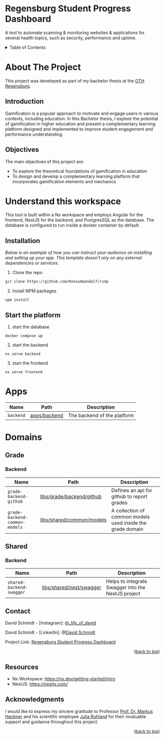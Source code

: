 # Regensburg Student Progress Dashboard

A tool to automate scanning & monitoring websites & applications for several health topics, such as security,
performance and uptime.

<!-- TABLE OF CONTENTS -->
<details>
  <summary>Table of Contents</summary>
  <ol>
    <li>
      <a href="#about-the-project">About The Project</a>
      <ul>
        <li><a href="#introduction">Introduction</a></li>
        <li><a href="#objectives">Objectives</a></li>
      </ul>
    </li>
    <li>
      <a href="#understand-this-workspace">Understand this workspace</a>
      <ul>
        <li><a href="#installation">Installation</a></li>
        <li><a href="#start-the-platform">Start the platform</a></li>
      </ul>
    </li>
    <li>
      <a href="#apps">Apps</a>
      <a href="#domains">Domains</a>
      <ul>
        <li>
            <a href="#grade">Grade</a>
            <ul>
                <li><a href="#backend">Backend</a></li>
            </ul>
        </li>
        <li>
            <a href="#Shared">Shared</a>
            <ul>
                <li><a href="#backend">Backend</a></li>
            </ul>
        </li>
      </ul>
    </li>
    <li><a href="#contact">Contact</a></li>
    <li><a href="#acknowledgments">Acknowledgments</a></li>
  </ol>
</details>

# About The Project

This project was developed as part of my bachelor thesis at the [OTH Regensburg](https://www.oth-regensburg.de/).

## Introduction

Gamification is a popular approach to motivate and engage users in various contexts,
including education. In this Bachelor thesis, I explore the potential of gamification in
higher education and present a complementary learning platform designed and implemented
to improve student engagement and performance understanding.

## Objectives

The main objectives of this project are:

- To explore the theoretical foundations of gamification in education
- To design and develop a complementary learning platform that incorporates gamification elements and mechanics

# Understand this workspace

This tool is built within a Nx workspace and employs Angular for the frontend,
NestJS for the backend, and PostgresSQL as the database.
The database is configured to run inside a docker container by default.

## Installation

_Below is an example of how you can instruct your audience on installing and
setting up your app. This template doesn't rely on any external dependencies or services._

1. Clone the repo

```sh
git clone https://github.com/KonsumGandalf/rsdp
```

2. Install NPM packages

```shell
npm install
```

## Start the platform

1. start the database

```shell
docker compose up
```

2. start the backend

```shell
nx serve backend
```

3. start the frontend

```shell
nx serve frontend
```

# Apps

| Name      | Path                         | Description                 |
| --------- | ---------------------------- | --------------------------- |
| `backend` | [apps/backend](apps/backend) | The backend of the platform |

# Domains

## Grade

### Backend

| Name                          | Path                                                   | Description                                                |
| ----------------------------- | ------------------------------------------------------ | ---------------------------------------------------------- |
| `grade-backend-github`        | [libs/grade/backend/github](libs/grade/backend/github) | Defines an api for github to report grades                 |
| `grade-backend-common-models` | [libs/shared/common/models](libs/shared/common/models) | A collection of common models used inside the grade domain |

## Shared

### Backend

| Name                     | Path                                                 | Description                                        |
| ------------------------ | ---------------------------------------------------- | -------------------------------------------------- |
| `shared-backend-swagger` | [libs/shared/nest/swagger](libs/shared/nest/swagger) | Helps to integrate Swagger into the NestJS project |

<!-- CONTACT -->

## Contact

David Schmidt - [Instagram]: @[\_life_of_david](https://www.instagram.com/_life_of_david/)

David Schmidt - [LinkedIn]: @[David Schmidt](https://www.linkedin.com/in/david-schmidt-09b69b1b6)

Project Link: [Regensburg Student Progress Dashboard](https://github.com/users/KonsumGandalf/projects/8)

<p align="right">(<a href="#top">back to top</a>)</p>

## Resources

- Nx Workspace: https://nx.dev/getting-started/intro
- NestJS: https://nestjs.com/

<!-- ACKNOWLEDGMENTS -->

## Acknowledgments

I would like to express my sincere gratitude to
Professor [Prof. Dr. Markus Heckner](https://www.linkedin.com/in/mheckner) and his scientific
employee [Julia Ruhland](https://www.xing.com/profile/Julia_Ruhland6) for
their invaluable support and guidance throughout this project.

<p align="right">(<a href="#top">back to top</a>)</p>
